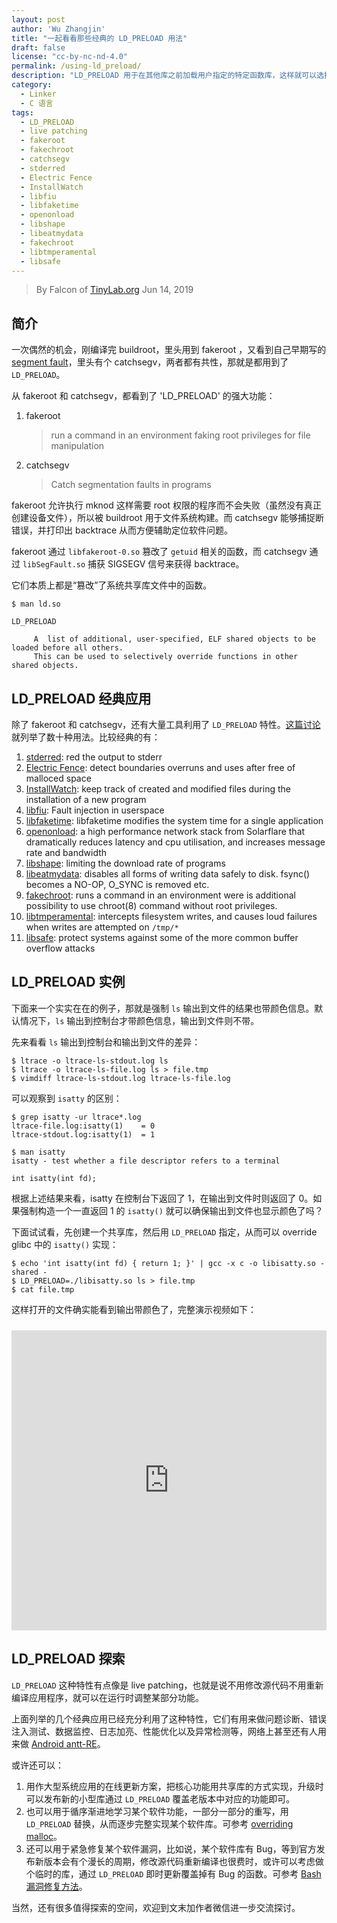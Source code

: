 ```yaml
---
layout: post
author: 'Wu Zhangjin'
title: "一起看看那些经典的 LD_PRELOAD 用法"
draft: false
license: "cc-by-nc-nd-4.0"
permalink: /using-ld_preload/
description: "LD_PRELOAD 用于在其他库之前加载用户指定的特定函数库，这样就可以选择性的覆盖其他共享库中的函数，起到不用修改源码即可 live patching 的效果。"
category:
  - Linker
  - C 语言
tags:
  - LD_PRELOAD
  - live patching
  - fakeroot
  - fakechroot
  - catchsegv
  - stderred
  - Electric Fence
  - InstallWatch
  - libfiu
  - libfaketime
  - openonload
  - libshape
  - libeatmydata
  - fakechroot
  - libtmperamental
  - libsafe
---
```


> By Falcon of [TinyLab.org][1]
> Jun 14, 2019

## 简介

一次偶然的机会，刚编译完 buildroot，里头用到 fakeroot ，又看到自己早期写的 [segment fault](https://tinylab.org/explore-linux-segmentation-fault/)，里头有个 catchsegv，两者都有共性，那就是都用到了 `LD_PRELOAD`。

从 fakeroot 和 catchsegv，都看到了 'LD_PRELOAD' 的强大功能：

1. fakeroot

    > run a command in an environment faking root privileges for file manipulation

2. catchsegv

    > Catch segmentation faults in programs

fakeroot 允许执行 mknod 这样需要 root 权限的程序而不会失败（虽然没有真正创建设备文件），所以被 buildroot 用于文件系统构建。而 catchsegv 能够捕捉断错误，并打印出 backtrace 从而方便辅助定位软件问题。

fakeroot 通过 `libfakeroot-0.so` 篡改了 `getuid` 相关的函数，而 catchsegv 通过 `libSegFault.so` 捕获 SIGSEGV 信号来获得 backtrace。

它们本质上都是“篡改”了系统共享库文件中的函数。

    $ man ld.so

    LD_PRELOAD

         A  list of additional, user-specified, ELF shared objects to be loaded before all others.
         This can be used to selectively override functions in other shared objects.

## LD_PRELOAD 经典应用

除了 fakeroot 和 catchsegv，还有大量工具利用了 `LD_PRELOAD` 特性。[这篇讨论](https://news.ycombinator.com/item?id=15841312) 就列举了数十种用法。比较经典的有：

1. [stderred](https://github.com/sickill/stderred): red the output to stderr
2. [Electric Fence](https://elinux.org/Electric_Fence): detect boundaries overruns and uses after free of malloced space
3. [InstallWatch](http://asic-linux.com.mx/~izto/checkinstall/i): keep track of created and modified files during the installation of a new program
4. [libfiu](https://blitiri.com.ar/p/libfiu/): Fault injection in userspace
5. [libfaketime](https://github.com/wolfcw/libfaketime): libfaketime modifies the system time for a single application
6. [openonload](https://www.openonload.org/): a high performance network stack from Solarflare that dramatically reduces latency and cpu utilisation, and increases message rate and bandwidth
7. [libshape](http://freshmeat.sourceforge.net/projects/libshape): limiting the download rate of programs
8. [libeatmydata](https://github.com/stewartsmith/libeatmydata): disables all forms of writing data safely to disk. fsync() becomes a NO-OP, O_SYNC is removed etc.
9. [fakechroot](https://github.com/dex4er/fakechroot): runs a command in an environment were is additional possibility to use chroot(8) command without root privileges.
10. [libtmperamental](https://github.com/paultag/tmperamental): intercepts filesystem writes, and causes loud failures when writes are attempted on `/tmp/*`
11. [libsafe](https://github.com/tagatac/libsafe-CVE-2005-1125): protect systems against some of the more common buffer overflow attacks


## LD_PRELOAD 实例

下面来一个实实在在的例子，那就是强制 `ls` 输出到文件的结果也带颜色信息。默认情况下，`ls` 输出到控制台才带颜色信息，输出到文件则不带。

先来看看 `ls` 输出到控制台和输出到文件的差异：

    $ ltrace -o ltrace-ls-stdout.log ls
    $ ltrace -o ltrace-ls-file.log ls > file.tmp
    $ vimdiff ltrace-ls-stdout.log ltrace-ls-file.log

可以观察到 `isatty` 的区别：

    $ grep isatty -ur ltrace*.log
    ltrace-file.log:isatty(1)    = 0
    ltrace-stdout.log:isatty(1)  = 1

    $ man isatty
    isatty - test whether a file descriptor refers to a terminal

    int isatty(int fd);

根据上述结果来看，isatty 在控制台下返回了 1，在输出到文件时则返回了 0。如果强制构造一个一直返回 1 的 `isatty()` 就可以确保输出到文件也显示颜色了吗？

下面试试看，先创建一个共享库，然后用 `LD_PRELOAD` 指定，从而可以 override glibc 中的 `isatty()` 实现：

    $ echo 'int isatty(int fd) { return 1; }' | gcc -x c -o libisatty.so -shared -
    $ LD_PRELOAD=./libisatty.so ls > file.tmp
    $ cat file.tmp

这样打开的文件确实能看到输出带颜色了，完整演示视频如下：

<iframe src="http://showterm.io/627b327154bc31a8db9ad" width="100%" height="480" marginheight="0" marginwidth="0" frameborder="0" scrolling="no" border="0" style="margin-top: 10px" allowfullscreen></iframe>

## LD_PRELOAD 探索

`LD_PRELOAD` 这种特性有点像是 live patching，也就是说不用修改源代码不用重新编译应用程序，就可以在运行时调整某部分功能。

上面列举的几个经典应用已经充分利用了这种特性，它们有用来做问题诊断、错误注入测试、数据监控、日志加亮、性能优化以及异常检测等，网络上甚至还有人用来做 [Android antt-RE](https://serializethoughts.com/2017/04/01/working-of-ld_preload-for-android-applications-and-its-anti-re-technique/)。

或许还可以：

1. 用作大型系统应用的在线更新方案，把核心功能用共享库的方式实现，升级时可以发布新的小型库通过 `LD_PRELOAD` 覆盖老版本中对应的功能即可。
2. 也可以用于循序渐进地学习某个软件功能，一部分一部分的重写，用 `LD_PRELOAD` 替换，从而逐步完整实现某个软件库。可参考 [overriding malloc](https://stackoverflow.com/questions/6083337/overriding-malloc-using-the-ld-preload-mechanism)。
3. 还可以用于紧急修复某个软件漏洞，比如说，某个软件库有 Bug，等到官方发布新版本会有个漫长的周期，修改源代码重新编译也很费时，或许可以考虑做个临时的库，通过 `LD_PRELOAD` 即时更新覆盖掉有 Bug 的函数。可参考 [Bash 漏洞修复方法](https://www.zhihu.com/question/25522948/answer/31188374?utm_source=wechat_session&utm_medium=social&utm_oi=41276707700736)。

当然，还有很多值得探索的空间，欢迎到文末加作者微信进一步交流探讨。

[1]: https://tinylab.org
